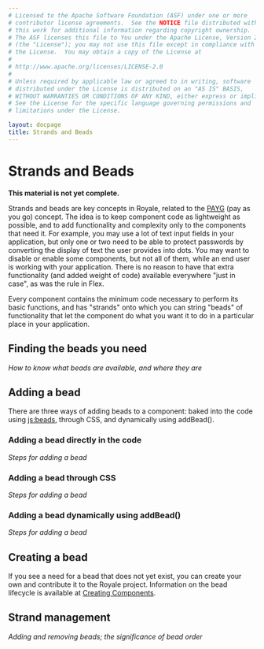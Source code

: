 ```yaml
---
# Licensed to the Apache Software Foundation (ASF) under one or more
# contributor license agreements.  See the NOTICE file distributed with
# this work for additional information regarding copyright ownership.
# The ASF licenses this file to You under the Apache License, Version 2.0
# (the "License"); you may not use this file except in compliance with
# the License.  You may obtain a copy of the License at
# 
# http://www.apache.org/licenses/LICENSE-2.0
# 
# Unless required by applicable law or agreed to in writing, software
# distributed under the License is distributed on an "AS IS" BASIS,
# WITHOUT WARRANTIES OR CONDITIONS OF ANY KIND, either express or implied.
# See the License for the specific language governing permissions and
# limitations under the License.

layout: docpage
title: Strands and Beads
---
```


# Strands and Beads

__This material is not yet complete.__

Strands and beads are key concepts in Royale, related to the [PAYG](https://apache.github.io/royale-docs/Welcome/Features/PAYG.html)  (pay as you go) concept. The idea is to keep component code as lightweight as possible, and to add functionality and complexity only to the components that need it. For example, you may use a lot of text input fields in your application, but only one or two need to be able to protect passwords by converting the display of text the user provides into dots. You may want to disable or enable some components, but not all of them, while an end user is working with your application. There is no reason to have that extra functionality (and added weight of code) available everywhere "just in case", as was the rule in Flex.

Every component contains the minimum code necessary to perform its basic functions, and has "strands" onto which you can string "beads" of functionality that let the component do what you want it to do in a particular place in your application. 

## Finding the beads you need

_How to know what beads are available, and where they are_

## Adding a bead

There are three ways of adding beads to a component: baked into the code using <js:beads>, through CSS, and dynamically using addBead().

### Adding a bead directly in the code
_Steps for adding a bead_

### Adding a bead through CSS
_Steps for adding a bead_

### Adding a bead dynamically using addBead()
_Steps for adding a bead_



## Creating a bead

If you see a need for a bead that does not yet exist, you can create your own and contribute it to the Royale project. Information on the bead lifecycle is available at [Creating Components](https://cwiki.apache.org/confluence/display/FLEX/Creating+Components).

## Strand management

_Adding and removing beads; the significance of bead order_
